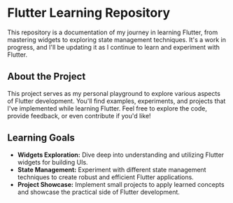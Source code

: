 # Flutter Learning Repository

This repository is a documentation of my journey in learning Flutter, from mastering widgets to exploring state management techniques. It's a work in progress, and I'll be updating it as I continue to learn and experiment with Flutter.

## About the Project

This project serves as my personal playground to explore various aspects of Flutter development. You'll find examples, experiments, and projects that I've implemented while learning Flutter. Feel free to explore the code, provide feedback, or even contribute if you'd like!

## Learning Goals

- **Widgets Exploration:** Dive deep into understanding and utilizing Flutter widgets for building UIs.
- **State Management:** Experiment with different state management techniques to create robust and efficient Flutter applications.
- **Project Showcase:** Implement small projects to apply learned concepts and showcase the practical side of Flutter development.